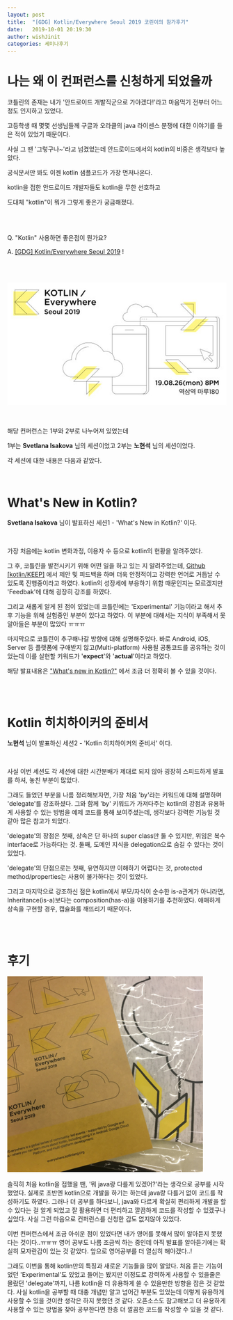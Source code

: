 ```yaml
---
layout: post
title:  "[GDG] Kotlin/Everywhere Seoul 2019 코린이의 참가후기"
date:   2019-10-01 20:19:30
author: wishJinit
categories: 세미나후기
---
```




# 나는 왜 이 컨퍼런스를 신청하게 되었을까

코틀린의 존재는 내가 '안드로이드 개발직군으로 가야겠다!'라고 마음먹기 전부터 어느정도 인지하고 있었다.

고등학생 때 몇몇 선생님들께 구글과 오라클의 java 라이센스 분쟁에 대한 이야기를 들은 적이 있었기 때문이다.

사실 그 땐 '그렇구나~'라고 넘겼었는데 안드로이드에서의 kotlin의 비중은 생각보다 높았다.

공식문서만 봐도 이젠 kotlin 샘플코드가 가장 먼저나온다.

kotlin을 접한 안드로이드 개발자들도 kotlin을 무한 선호하고

도대체 "kotlin"이 뭐가 그렇게 좋은가 궁금해졌다.

<br><br>

Q. "Kotlin" 사용하면 좋은점이 뭔가요?

A. [[GDG] Kotlin/Everywhere Seoul 2019](https://festa.io/events/422) !

<br><br>

![](/image/2019-10-01-1/kotlin-everywhere.jpg)

<br>

해당 컨퍼런스는 1부와 2부로 나누어져 있었는데

1부는 **Svetlana Isakova** 님의 세션이었고 2부는 **노현석** 님의 세션이었다.

각 세션에 대한 내용은 다음과 같았다.

<br>

# What's New in Kotlin?

 **Svetlana Isakova** 님이 발표하신 세션1 - 'What's New in Kotlin?' 이다.

<br>

가장 처음에는 kotlin 변화과정, 이용자 수 등으로 kotlin의 현황을 알려주었다.

그 후, 코틀린을 발전시키기 위해 어떤 일을 하고 있는 지 알려주었는데, [Github [kotlin/KEEP]](https://github.com/Kotlin/KEEP) 에서 제안 및 피드백을 하며 더욱 안정적이고 강력한 언어로 거듭날 수 있도록 진행중이라고 하였다. kotlin의 성장세에 부응하기 위함 때문인지는 모르겠지만 'Feedbak'에 대해 굉장히 강조를 하였다.

그리고 새롭게 알게 된 점이 있었는데 코틀린에는 'Experimental' 기능이라고 해서 추후 기능을 위해 실험중인 부분이 있다고 하였다. 이 부분에 대해서는 지식이 부족해서 못알아들은 부분이 많았다 ㅠㅠㅠ

마지막으로 코틀린이 추구해나갈 방향에 대해 설명해주었다. 바로 Android, iOS, Server 등 플랫폼에 구애받지 않고(Multi-platform) 사용될 공통코드를 공유하는 것이었는데 이를 실현할 키워드가 '**expect**'와 '**actual**'이라고 하였다. 

해당 발표내용은 ["What's new in Kotlin?"](https://speakerdeck.com/svtk/whats-new-in-kotlin) 에서 조금 더 정확히 볼 수 있을 것이다.

<br><br>

# Kotlin 히치하이커의 준비서

 **노현석** 님이 발표하신 세션2 - 'Kotlin 히치하이커의 준비서' 이다.

<br>

사실 이번 세션도 각 세션에 대한 시간분배가 제대로 되지 않아 굉장히 스피드하게 발표를 하셔, 놓친 부분이 많았다.

그래도 들었던 부분을 나름 정리해보자면, 가장 처음 'by'라는 키워드에 대해 설명하며 'delegate'를 강조하셨다. 그와 함께 'by' 키워드가 가져다주는 kotlin의 강점과 유용하게 사용할 수 있는 방법을 예제 코드를 통해 보여주셨는데, 생각보다 강력한 기능일 것 같아 많은 참고가 되었다.

'delegate'의 장점은 첫째, 상속은 단 하나의 super class만 둘 수 있지만, 위임은 복수 interface로 가능하다는 것. 둘째, 도메인 지식을 delegation으로 숨길 수 있다는 것이 있었다.

'delegate'의 단점으로는 첫째, 유연하지만 이해하기 어렵다는 것, protected method/properties는 사용이 불가하다는 것이 있었다.

그리고 마지막으로 강조하신 점은 kotlin에서 부모/자식이 순수한 is-a관계가 아니라면, Inheritance(is-a)보다는 composition(has-a)을 이용하기를 추천하였다. 애매하게 상속을 구현할 경우, 캡슐화를 깨뜨리기 때문이다.

<br><br>

# 후기

<img width = "450px" height = "450px" src = "/image/2019-10-01-1/IMG_0496.JPG">

<br>

솔직히 처음 kotlin을 접했을 땐, '뭐 java랑 다를게 있겠어?'라는 생각으로 공부를 시작했었다. 실제로 초반엔 kotlin으로 개발을 하기는 하는데 java랑 다를거 없이 코드를 작성하기도 하였다. 그러나 더 공부를 하다보니, java와 다르게 확실히 편리하게 개발을 할 수 있다는 걸 알게 되었고 잘 활용하면 더 편리하고 깔끔하게 코드를 작성할 수 있겠구나 싶었다. 사실 그런 마음으로 컨퍼런스를 신청한 감도 없지않아 있었다.

이번 컨퍼런스에서 조금 아쉬운 점이 있었다면 내가 영어를 못해서 많이 알아듣지 못했다는 것이다..ㅠㅠㅠ 영어 공부도 나름 조금씩 하는 중인데 아직 발표를 알아듣기에는 확실히 모자란감이 있는 것 같았다. 앞으로 영어공부를 더 열심히 해야겠다..!

그래도 이번을 통해 kotlin만의 특징과 새로운 기능들을 많이 알았다. 처음 듣는 기능이었던 'Experimental'도 있었고 들어는 봤지만 이정도로 강력하게 사용할 수 있을줄은 몰랐던 'delegate'까지, 나름 kotlin을 더 유용하게 쓸 수 있을만한 방향을 잡은 것 같았다. 사실 kotlin을 공부할 때 대충 개념만 알고 넘어간 부분도 있었는데 이렇게 유용하게 사용할 수 있을 것이란 생각은 하지 못했던 것 같다. 오픈소스도 참고해보고 더 유용하게 사용할 수 있는 방법을 찾아 공부한다면 한층 더 깔끔한 코드를 작성할 수 있을 것 같다.

<br><br><br><br><br>
